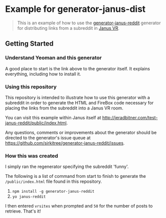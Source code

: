 # Example for generator-janus-dist

> This is an example of how to use the [generator-janus-reddit](https://github.com/sirkitree/generator-janus-reddit) generator for distributing links from a subreddit in [Janus VR](http://janusvr.com).

## Getting Started

### Understand Yeoman and this generator

A good place to start is the link above to the generator itself. It explains everything, including how to install it.

### Using this repository

This repository is intended to illustrate how to use this generator with a subreddit in order to generate the HTML and FireBox code necessary for placing the links from the subreddit into a Janus VR room.

You can visit this example within Janus itself at http://jeradbitner.com/test-janus-reddit/public/index.html.

Any questions, comments or improvements about the generator should be directed to the generator's issue queue at https://github.com/sirkitree/generator-janus-reddit/issues.

### How this was created

I simply ran the regenerator specifying the subreddit 'funny'.

The following is a list of command from start to finish to generate the `/public/index.html` file found in this repository.

1. `npm install -g generator-janus-reddit`
2. `yo janus-reddit`

I then entered `vrsites` when prompted and `50` for the number of posts to retrieve. That's it!

